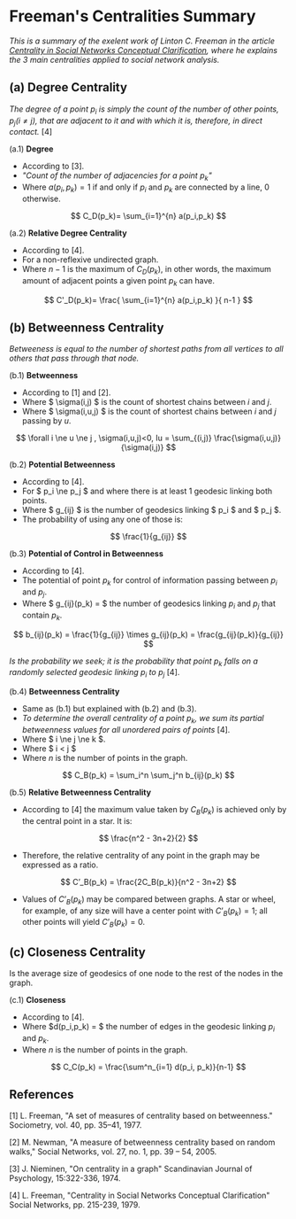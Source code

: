 # Freeman's Centralities Summary

_This is a summary of the exelent work of Linton C. Freeman in the article [Centrality in Social Networks Conceptual Clarification](http://moreno.ss.uci.edu/27.pdf), where he explains the 3 main centralities applied to social network analysis._<!--more-->

(a) Degree Centrality
---------------------
_The degree of a point $p_i$ is simply the count of the number of other points, $p_j (i \ne j)$, that are adjacent to it and with which it is, therefore, in direct contact._ [4]

(a.1) **Degree**

* According to [3].
* _"Count of the number of adjacencies for a point $p_k$"_
* Where $a(p_i,p_k) = 1$ if and only if $p_i$ and $p_k$ are connected by a line, $0$ otherwise.

$$ C_D(p_k)= \sum_{i=1}^{n} a(p_i,p_k) $$

(a.2) **Relative Degree Centrality**

* According to [4].
* For a non-reflexive undirected graph.
* Where $n-1$ is the maximum of $C_D(p_k)$, in other words, the maximum amount of adjacent points a given point $p_k$ can have.

$$ C'_D(p_k)= \frac{ \sum_{i=1}^{n} a(p_i,p_k) }{ n-1 } $$

(b) Betweenness Centrality
-------------------------
_Betweeness is equal to the number of shortest paths from all vertices to all others that pass through that node._

(b.1) **Betweenness**

* According to [1] and [2].
* Where $ \sigma(i,j) $ is the count of shortest chains between $i$ and $j$.
* Where $ \sigma(i,u,j) $ is the count of shortest chains between $i$ and $j$ passing by $u$.

$$ \forall i \ne u \ne j , \sigma(i,u,j)<0, Iu = \sum_{(i,j)} \frac{\sigma(i,u,j)}{\sigma(i,j)} $$

(b.2) **Potential Betweenness**

* According to [4].
* For $ p_i \ne p_j $ and where there is at least 1 geodesic linking both points.
* Where $ g_{ij} $ is the number of geodesics linking $ p_i $ and $ p_j $.
* The probability of using any one of those is:

$$ \frac{1}{g_{ij}} $$

(b.3) **Potential of Control in Betweenness**

* According to [4].
* The potential of point $p_k$ for control of information passing between $p_i$ and $p_j$.
* Where $ g_{ij}(p_k) = $ the number of geodesics linking $p_i$ and $p_j$ that contain $p_k$.

$$ b_{ij}(p_k) = \frac{1}{g_{ij}} \times g_{ij}(p_k) = \frac{g_{ij}(p_k)}{g_{ij}} $$

_Is the probability we seek; it is the probability that point $p_k$ falls on a randomly selected geodesic linking $p_i$ to $p_j$_ [4].

(b.4) **Betweenness Centrality**

* Same as (b.1) but explained with (b.2) and (b.3).
* _To determine the overall centrality of a point $p_k$, we sum its partial betweenness values for all unordered pairs of points_ [4].
* Where $ i \ne j \ne k $.
* Where $ i < j $
* Where $n$ is the number of points in the graph.

$$ C_B(p_k) = \sum_i^n \sum_j^n b_{ij}(p_k) $$

(b.5) **Relative Betweenness Centrality**

* According to [4] the maximum value taken by $C_B(p_k)$ is achieved only by the central point in a star. It is:

$$ \frac{n^2 - 3n+2}{2} $$

* Therefore, the relative centrality of any point in the graph may be expressed as a ratio.

$$ C’_B(p_k) = \frac{2C_B(p_k)}{n^2 - 3n+2} $$

* Values of $C’_B(p_k)$ may be compared between graphs. A star or wheel, for example, of any size will have a center point with $C’_B(p_k) = 1$; all other points will yield $C’_B(p_k) = 0$.

(c) Closeness Centrality
----------------------
Is the average size of geodesics of one node to the rest of the nodes in the graph.

(c.1) **Closeness**

* According to [4].
* Where $d(p_i,p_k) = $ the number of edges in the geodesic linking $p_i$ and $p_k$.
* Where $n$ is the number of points in the graph.

$$ C_C(p_k) = \frac{\sum^n_{i=1} d(p_i, p_k)}{n-1} $$

References
----------
[1] L. Freeman, "A set of measures of centrality based on betweenness." Sociometry, vol. 40, pp. 35–41, 1977.

[2] M. Newman, "A measure of betweenness centrality based on random
walks," Social Networks, vol. 27, no. 1, pp. 39 – 54, 2005.

[3] J. Nieminen, "On centrality in a graph" Scandinavian Journal of Psychology, 15:322-336, 1974.

[4] L. Freeman, "Centrality in Social Networks Conceptual Clarification" Social Networks, pp. 215-239, 1979.
